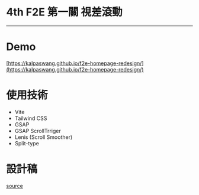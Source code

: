 # 4th F2E 第一關 視差滾動

---

# Demo

[https://kalpaswang.github.io/f2e-homepage-redesign/](https://kalpaswang.github.io/f2e-homepage-redesign/)

# 使用技術

- Vite
- Tailwind CSS
- GSAP
- GSAP ScrollTrriger
- Lenis (Scroll Smoother)
- Split-type

# 設計稿

[source](https://www.figma.com/file/M2aMcZsEIKBbRdLkj7fCAd/F2E-%2F-W1%3A-%E6%B4%BB%E5%8B%95%E7%B6%B2%E7%AB%99%E8%A8%AD%E8%A8%88?node-id=224%3A35891)
